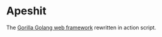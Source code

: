 Apeshit
=======

The [Gorilla Golang web framework](http://www.gorillatoolkit.org/) rewritten in action script.
